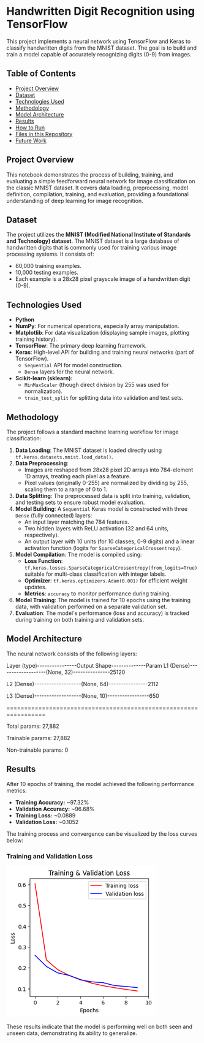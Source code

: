 # Handwritten Digit Recognition using TensorFlow

This project implements a neural network using TensorFlow and Keras to classify handwritten digits from the MNIST dataset. The goal is to build and train a model capable of accurately recognizing digits (0-9) from images.

## Table of Contents

* [Project Overview](#project-overview)
* [Dataset](#dataset)
* [Technologies Used](#technologies-used)
* [Methodology](#methodology)
* [Model Architecture](#model-architecture)
* [Results](#results)
* [How to Run](#how-to-run)
* [Files in this Repository](#files-in-this-repository)
* [Future Work](#future-work)

## Project Overview

This notebook demonstrates the process of building, training, and evaluating a simple feedforward neural network for image classification on the classic MNIST dataset. It covers data loading, preprocessing, model definition, compilation, training, and evaluation, providing a foundational understanding of deep learning for image recognition.

## Dataset

The project utilizes the **MNIST (Modified National Institute of Standards and Technology) dataset**. The MNIST dataset is a large database of handwritten digits that is commonly used for training various image processing systems. It consists of:
* 60,000 training examples.
* 10,000 testing examples.
* Each example is a 28x28 pixel grayscale image of a handwritten digit (0-9).

## Technologies Used

* **Python**
* **NumPy**: For numerical operations, especially array manipulation.
* **Matplotlib**: For data visualization (displaying sample images, plotting training history).
* **TensorFlow**: The primary deep learning framework.
* **Keras**: High-level API for building and training neural networks (part of TensorFlow).
    * `Sequential` API for model construction.
    * `Dense` layers for the neural network.
* **Scikit-learn (sklearn)**:
    * `MinMaxScaler` (though direct division by 255 was used for normalization).
    * `train_test_split` for splitting data into validation and test sets.

## Methodology

The project follows a standard machine learning workflow for image classification:

1.  **Data Loading**: The MNIST dataset is loaded directly using `tf.keras.datasets.mnist.load_data()`.
2.  **Data Preprocessing**:
    * Images are reshaped from 28x28 pixel 2D arrays into 784-element 1D arrays, treating each pixel as a feature.
    * Pixel values (originally 0-255) are normalized by dividing by 255, scaling them to a range of 0 to 1.
3.  **Data Splitting**: The preprocessed data is split into training, validation, and testing sets to ensure robust model evaluation.
4.  **Model Building**: A `Sequential` Keras model is constructed with three `Dense` (fully connected) layers:
    * An input layer matching the 784 features.
    * Two hidden layers with ReLU activation (32 and 64 units, respectively).
    * An output layer with 10 units (for 10 classes, 0-9 digits) and a linear activation function (logits for `SparseCategoricalCrossentropy`).
5.  **Model Compilation**: The model is compiled using:
    * **Loss Function**: `tf.keras.losses.SparseCategoricalCrossentropy(from_logits=True)` suitable for multi-class classification with integer labels.
    * **Optimizer**: `tf.keras.optimizers.Adam(0.001)` for efficient weight updates.
    * **Metrics**: `accuracy` to monitor performance during training.
6.  **Model Training**: The model is trained for 10 epochs using the training data, with validation performed on a separate validation set.
7.  **Evaluation**: The model's performance (loss and accuracy) is tracked during training on both training and validation sets.

## Model Architecture

The neural network consists of the following layers:


Layer (type)----------------Output Shape--------------Param 
L1 (Dense)-------------------(None, 32)---------------25120

L2 (Dense)-------------------(None, 64)----------------2112

L3 (Dense)-------------------(None, 10)-----------------650

=================================================================

Total params: 27,882

Trainable params: 27,882

Non-trainable params: 0

## Results

After 10 epochs of training, the model achieved the following performance metrics:

* **Training Accuracy:** ~97.32%
* **Validation Accuracy:** ~96.68%
* **Training Loss:** ~0.0889
* **Validation Loss:** ~0.1052

The training process and convergence can be visualized by the loss curves below:

### Training and Validation Loss

![Training and Validation Loss Plot](Images/train_vs_val.png)

These results indicate that the model is performing well on both seen and unseen data, demonstrating its ability to generalize.
